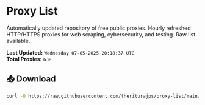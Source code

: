 # Proxy List

Automatically updated repository of free public proxies. Hourly refreshed HTTP/HTTPS proxies for web scraping, cybersecurity, and testing. Raw list available.

**Last Updated:** `Wednesday 07-05-2025 20:18:37 UTC`  
**Total Proxies:** `638`

## 📥 Download
```bash
curl -O https://raw.githubusercontent.com/theriturajps/proxy-list/main/proxies.txt
